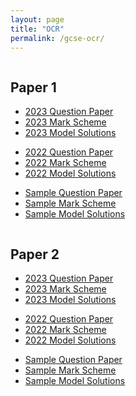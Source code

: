 ```yaml
---
layout: page
title: "OCR"
permalink: /gcse-ocr/
---
```


<div class="two-columns">
  <div class="column">
    <h2>Paper 1</h2>
    <ul>
      <li><a href="/_papers/gcse-ocr/2023%20Paper%201%20QP.pdf" target="_blank">2023 Question Paper</a></li>
      <li><a href="/_papers/2023%20Paper%201%20MS.pdf" target="_blank">2023 Mark Scheme</a></li>
      <li><a href="">2023 Model Solutions</a></li>
      <p> </p>
      <li><a href="/_papers/2022%20Paper%201%20QP.pdf" target="_blank">2022 Question Paper</a></li>
      <li><a href="/_papers/2022%20Paper%201%20MS.pdf" target="_blank">2022 Mark Scheme</a></li>
      <li><a href="">2022 Model Solutions</a></li>
      <p> </p>
      <li><a href="/_papers/Sample%20Paper%201%20QP.pdf" target="_blank">Sample Question Paper</a></li>
      <li><a href="/_papers/Sample%20Paper%201%20MS.pdf" target="_blank">Sample Mark Scheme</a></li>
      <li><a href="">Sample Model Solutions</a></li>
    </ul>
  </div>
  <div class="column">
    <h2>Paper 2</h2>
    <ul>
      <li><a href="/_papers/2023%20Paper%202%20QP.pdf" target="_blank">2023 Question Paper</a></li>
      <li><a href="/_papers/2023%20Paper%202%20MS.pdf" target="_blank">2023 Mark Scheme</a></li>
      <li><a href="">2023 Model Solutions</a></li>
      <p> </p>
      <li><a href="/_papers/2022%20Paper%202%20QP.pdf" target="_blank">2022 Question Paper</a></li>
      <li><a href="/_papers/2022%20Paper%202%20MS.pdf" target="_blank">2022 Mark Scheme</a></li>
      <li><a href="">2022 Model Solutions</a></li>
      <p> </p>
      <li><a href="/_papers/Sample%20Paper%202%20QP.pdf" target="_blank">Sample Question Paper</a></li>
      <li><a href="/_papers/Sample%20Paper%202%20MS.pdf" target="_blank">Sample Mark Scheme</a></li>
      <li><a href="">Sample Model Solutions</a></li>
    </ul>
  </div>
</div>


